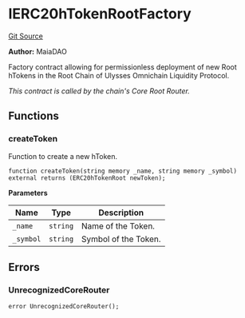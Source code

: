 # IERC20hTokenRootFactory
[Git Source](https://github.com/Maia-DAO/test-env-V2/blob/84b5f9e8695c91ddb02f27bb3dfb1c652f55ced4/ulysses-omnichain/interfaces/IERC20hTokenRootFactory.sol)

**Author:**
MaiaDAO

Factory contract allowing for permissionless deployment of new Root hTokens in the
Root Chain of Ulysses Omnichain Liquidity Protocol.

*This contract is called by the chain's Core Root Router.*


## Functions
### createToken

Function to create a new hToken.


```solidity
function createToken(string memory _name, string memory _symbol) external returns (ERC20hTokenRoot newToken);
```
**Parameters**

|Name|Type|Description|
|----|----|-----------|
|`_name`|`string`|Name of the Token.|
|`_symbol`|`string`|Symbol of the Token.|


## Errors
### UnrecognizedCoreRouter

```solidity
error UnrecognizedCoreRouter();
```

